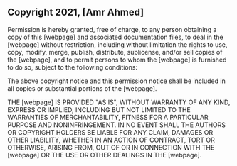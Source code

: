 ## Copyright 2021, [Amr Ahmed]

Permission is hereby granted, free of charge, to any person obtaining a copy of this [webpage] and associated documentation files, to deal in the [webpage] without restriction, including without limitation the rights to use, copy, modify, merge, publish, distribute, sublicense, and/or sell copies of the [webpage], and to permit persons to whom the [webpage] is furnished to do so, subject to the following conditions:

The above copyright notice and this permission notice shall be included in all copies or substantial portions of the [webpage].

THE [webpage] IS PROVIDED "AS IS", WITHOUT WARRANTY OF ANY KIND, EXPRESS OR IMPLIED, INCLUDING BUT NOT LIMITED TO THE WARRANTIES OF MERCHANTABILITY, FITNESS FOR A PARTICULAR PURPOSE AND NONINFRINGEMENT. IN NO EVENT SHALL THE AUTHORS OR COPYRIGHT HOLDERS BE LIABLE FOR ANY CLAIM, DAMAGES OR OTHER LIABILITY, WHETHER IN AN ACTION OF CONTRACT, TORT OR OTHERWISE, ARISING FROM, OUT OF OR IN CONNECTION WITH THE [webpage] OR THE USE OR OTHER DEALINGS IN THE [webpage].
